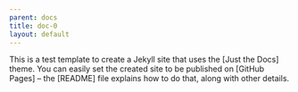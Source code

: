```yaml
---
parent: docs
title: doc-0
layout: default
---
```


This is a test template to create a Jekyll site that uses the [Just the Docs] theme. You can easily set the created site to be published on [GitHub Pages] – the [README] file explains how to do that, along with other details.
